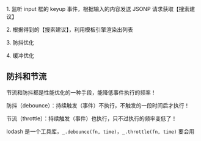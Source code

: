 1\. 监听 input 框的 keyup 事件，根据输入的内容发送 JSONP 请求获取【搜索建议】


2\. 根据得到的【搜索建议】，利用模板引擎渲染出列表

3\. 防抖优化

4\. 缓冲优化


## 防抖和节流

节流和防抖都是性能优化的一种手段，能降低事件执行的频率！

<!-- 原型链：多个对象之间通过 __proto__ 链接起来的这种关系就是原型链 -->

防抖（debounce）：持续触发（事件）不执行，不触发的一段时间后才执行！

节流（throttle）：持续触发（事件）也执行，只不过执行的频率变低了！


lodash 是一个工具库，`_.debounce(fn, time)`，`_.throttle(fn, time)` 要会用